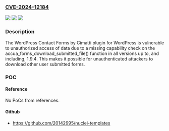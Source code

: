 ### [CVE-2024-12184](https://cve.mitre.org/cgi-bin/cvename.cgi?name=CVE-2024-12184)
![](https://img.shields.io/static/v1?label=Product&message=WordPress%20Contact%20Forms%20by%20Cimatti&color=blue)
![](https://img.shields.io/static/v1?label=Version&message=*%3C%3D%201.9.4%20&color=brighgreen)
![](https://img.shields.io/static/v1?label=Vulnerability&message=CWE-862%20Missing%20Authorization&color=brighgreen)

### Description

The WordPress Contact Forms by Cimatti plugin for WordPress is vulnerable to unauthorized access of data due to a missing capability check on the accua_forms_download_submitted_file() function in all versions up to, and including, 1.9.4. This makes it possible for unauthenticated attackers to download other user submitted forms.

### POC

#### Reference
No PoCs from references.

#### Github
- https://github.com/20142995/nuclei-templates

